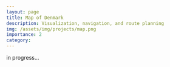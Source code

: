 ```yaml
---
layout: page
title: Map of Denmark
description: Visualization, navigation, and route planning
img: /assets/img/projects/map.png
importance: 2
category:
---
```


in progress...
